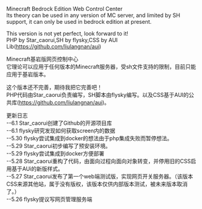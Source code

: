 Minecraft Bedrock Edition Web Control Center  
Its theory can be used in any version of MC server, and limited by SH support, it can only be used in bedrock edition at present.  
  
This version is not yet perfect, look forward to it!  
PHP by Star_caorui,SH by flysky,CSS by AUI Lib(https://github.com/liulangnan/aui)  
  
Minecraft基岩版网页控制中心  
它理论可以应用于任何版本的Minecraft服务器，受sh文件支持的限制，目前只能应用于基岩版本。  
  
这个版本还不完善，期待我把它完善吧！  
PHP代码由Star_caorui负责编写，SH脚本由flysky编写。以及CSS基于AUI的公共库(https://github.com/liulangnan/aui)。  
  
更新日志  
--6.1     Star_caorui创建了Github的开源项目库  
--6.1     flysky研究发现如何获取screen内的数据  
--5.30    flysky尝试集成到docker的想法由于php集成失败而暂停想法。  
--5.29    Star_caorui初步编写了预安装环境。  
--5.29    flysky尝试集成到docker方便部署  
--5.28    Star_caorui重构了代码，由面向过程向面向对象转变，并停用旧的CSS启用基于AUi的新版样式。  
--5.27    Star_caorui发布了第一个web端测试版，实现网页开关服务器。（该版本CSS来源其他站，属于没有版权，该版本仅供内部版本测试，被未来版本取消了。）  
--5.26    flysky提议写网页管理服务端  
